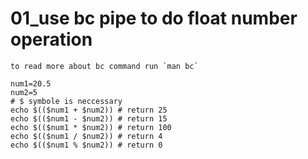 # 01_use bc pipe to do float number operation

    to read more about bc command run `man bc`

    num1=20.5
    num2=5
    # $ symbole is neccessary
    echo $(($num1 + $num2)) # return 25
    echo $(($num1 - $num2)) # return 15
    echo $(($num1 * $num2)) # return 100
    echo $(($num1 / $num2)) # return 4 
    echo $(($num1 % $num2)) # return 0

